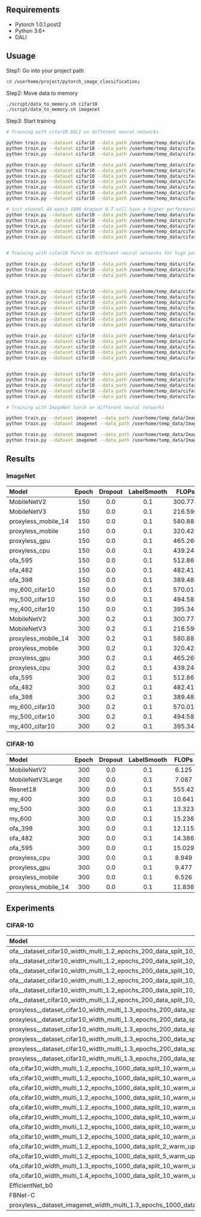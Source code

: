 ## Requirements
- Pytorch 1.0.1.post2
- Python 3.6+
- DALI

## Usuage

Step1: Go into your project path

```bash
cd /userhome/project/pytorch_image_classification; 
```

Step2: Move data to memory

```bash
./script/data_to_memory.sh cifar10
./script/data_to_memory.sh imagenet
```
Step3: Start training
```bash
# Training with cifar10 DALI on different neural networks

python train.py --dataset cifar10 --data_path /userhome/temp_data/cifar10 --model_method manual --model_name MobileNetV2 --data_loader_type dali
python train.py --dataset cifar10 --data_path /userhome/temp_data/cifar10 --model_method manual --model_name MobileNetV3Large --data_loader_type dali
python train.py --dataset cifar10 --data_path /userhome/temp_data/cifar10 --model_method manual --model_name Resnet18 --data_loader_type dali

python train.py --dataset cifar10 --data_path /userhome/temp_data/cifar10 --model_method proxyless_NAS --model_name proxyless_gpu --data_loader_type dali 
python train.py --dataset cifar10 --data_path /userhome/temp_data/cifar10 --model_method proxyless_NAS --model_name proxyless_cpu --data_loader_type dali 
python train.py --dataset cifar10 --data_path /userhome/temp_data/cifar10 --model_method proxyless_NAS --model_name proxyless_mobile --data_loader_type dali 
python train.py --dataset cifar10 --data_path /userhome/temp_data/cifar10 --model_method proxyless_NAS --model_name proxyless_mobile_14 --data_loader_type dali 
python train.py --dataset cifar10 --data_path /userhome/temp_data/cifar10 --model_method proxyless_NAS --model_name ofa_595 --data_loader_type dali 
python train.py --dataset cifar10 --data_path /userhome/temp_data/cifar10 --model_method proxyless_NAS --model_name ofa_482 --data_loader_type dali
python train.py --dataset cifar10 --data_path /userhome/temp_data/cifar10 --model_method proxyless_NAS --model_name ofa_398 --data_loader_type dali

# init channel 44 epoch 1800 dropout 0.7 will have a higher performance
python train.py --dataset cifar10 --data_path /userhome/temp_data/cifar10 --data_loader_type dali --drop_path_prob 0.2 --aux_weight 0.4 --init_channels 36 --layers 20 --epochs 600 --model_method darts_NAS --model_name MDENAS
python train.py --dataset cifar10 --data_path /userhome/temp_data/cifar10 --data_loader_type dali --drop_path_prob 0.2 --aux_weight 0.4 --init_channels 36 --layers 20 --epochs 600 --model_method darts_NAS --model_name DDPNAS_V1
python train.py --dataset cifar10 --data_path /userhome/temp_data/cifar10 --data_loader_type dali --drop_path_prob 0.2 --aux_weight 0.4 --init_channels 36 --layers 20 --epochs 600 --model_method darts_NAS --model_name DDPNAS_V2
python train.py --dataset cifar10 --data_path /userhome/temp_data/cifar10 --data_loader_type dali --drop_path_prob 0.2 --aux_weight 0.4 --init_channels 36 --layers 20 --epochs 600 --model_method darts_NAS --model_name DARTS_V1
python train.py --dataset cifar10 --data_path /userhome/temp_data/cifar10 --data_loader_type dali --drop_path_prob 0.2 --aux_weight 0.4 --init_channels 36 --layers 20 --epochs 600 --model_method darts_NAS --model_name DARTS_V2


# Training with cifar10 Torch on different neural networks for high performance 

python train.py --dataset cifar10 --data_path /userhome/temp_data/cifar10 --data_loader_type torch --auto_augmentation --cutout_length 16 --epochs 600 --model_method manual --model_name MobileNetV2 
python train.py --dataset cifar10 --data_path /userhome/temp_data/cifar10 --data_loader_type torch --auto_augmentation --cutout_length 16 --epochs 600 --model_method manual --model_name MobileNetV3Large 
python train.py --dataset cifar10 --data_path /userhome/temp_data/cifar10 --data_loader_type torch --auto_augmentation --cutout_length 16 --epochs 600 --model_method manual --model_name Resnet18 


python train.py --dataset cifar10 --data_path /userhome/temp_data/cifar10 --data_loader_type torch --auto_augmentation --cutout_length 16 --epochs 600 --model_method proxyless_NAS --model_name proxyless_gpu 
python train.py --dataset cifar10 --data_path /userhome/temp_data/cifar10 --data_loader_type torch --auto_augmentation --cutout_length 16 --epochs 600 --model_method proxyless_NAS --model_name proxyless_cpu 
python train.py --dataset cifar10 --data_path /userhome/temp_data/cifar10 --data_loader_type torch --auto_augmentation --cutout_length 16 --epochs 600 --model_method proxyless_NAS --model_name proxyless_mobile 
python train.py --dataset cifar10 --data_path /userhome/temp_data/cifar10 --data_loader_type torch --auto_augmentation --cutout_length 16 --epochs 600 --model_method proxyless_NAS --model_name proxyless_mobile_14 
python train.py --dataset cifar10 --data_path /userhome/temp_data/cifar10 --data_loader_type torch --auto_augmentation --cutout_length 16 --epochs 600 --model_method proxyless_NAS --model_name ofa_595 
python train.py --dataset cifar10 --data_path /userhome/temp_data/cifar10 --data_loader_type torch --auto_augmentation --cutout_length 16 --epochs 600 --model_method proxyless_NAS --model_name ofa_482 
python train.py --dataset cifar10 --data_path /userhome/temp_data/cifar10 --data_loader_type torch --auto_augmentation --cutout_length 16 --epochs 600 --model_method proxyless_NAS --model_name ofa_398 

python train.py --dataset cifar10 --data_path /userhome/temp_data/cifar10 --data_loader_type torch --auto_augmentation --cutout_length 16 --epochs 600 --drop_path_prob 0.2 --aux_weight 0.4 --model_method darts_NAS --model_name MDENAS
python train.py --dataset cifar10 --data_path /userhome/temp_data/cifar10 --data_loader_type torch --auto_augmentation --cutout_length 16 --epochs 600 --drop_path_prob 0.2 --aux_weight 0.4 --model_method darts_NAS --model_name DDPNAS_V1
python train.py --dataset cifar10 --data_path /userhome/temp_data/cifar10 --data_loader_type torch --auto_augmentation --cutout_length 16 --epochs 600 --drop_path_prob 0.2 --aux_weight 0.4 --model_method darts_NAS --model_name DDPNAS_V2
python train.py --dataset cifar10 --data_path /userhome/temp_data/cifar10 --data_loader_type torch --auto_augmentation --cutout_length 16 --epochs 600 --drop_path_prob 0.2 --aux_weight 0.4 --model_method darts_NAS --model_name DARTS_V1
python train.py --dataset cifar10 --data_path /userhome/temp_data/cifar10 --data_loader_type torch --auto_augmentation --cutout_length 16 --epochs 600 --drop_path_prob 0.2 --aux_weight 0.4 --model_method darts_NAS --model_name DARTS_V2


python train.py --dataset cifar10 --data_path /userhome/temp_data/cifar10 --data_loader_type torch --auto_augmentation --cutout_length 16 --epochs 1800 --init_channels 44 --batch_size 96 --drop_path_prob 0.2 --aux_weight 0.4 --model_method darts_NAS --model_name MDENAS
python train.py --dataset cifar10 --data_path /userhome/temp_data/cifar10 --data_loader_type torch --auto_augmentation --cutout_length 16 --epochs 1800 --init_channels 44 --batch_size 96 --drop_path_prob 0.2 --aux_weight 0.4 --model_method darts_NAS --model_name DDPNAS_V1 
python train.py --dataset cifar10 --data_path /userhome/temp_data/cifar10 --data_loader_type torch --auto_augmentation --cutout_length 16 --epochs 1800 --init_channels 44 --batch_size 96 --drop_path_prob 0.2 --aux_weight 0.4 --model_method darts_NAS --model_name DDPNAS_V2
python train.py --dataset cifar10 --data_path /userhome/temp_data/cifar10 --data_loader_type torch --auto_augmentation --cutout_length 16 --epochs 1800 --init_channels 44 --batch_size 96 --drop_path_prob 0.2 --aux_weight 0.4 --model_method darts_NAS --model_name DARTS_V1
python train.py --dataset cifar10 --data_path /userhome/temp_data/cifar10 --data_loader_type torch --auto_augmentation --cutout_length 16 --epochs 1800 --init_channels 44 --batch_size 96 --drop_path_prob 0.2 --aux_weight 0.4 --model_method darts_NAS --model_name DARTS_V2

# Training with ImageNet torch on different neural networks

python train.py --dataset imagenet --data_path /userhome/temp_data/ImageNet --data_loader_type dali --drop_path_prob 0.2 --aux_weight 0.4 --init_channels 48 --layers 14 --epochs 300 --model_method darts_NAS --model_name MDENAS
python train.py --dataset imagenet --data_path /userhome/temp_data/ImageNet --data_loader_type dali --model_method proxyless_NAS --model_name proxyless_gpu 

python train.py --dataset imagenet --data_path /userhome/temp_data/ImageNet --data_loader_type torch --epochs 300 --auto_augmentation --drop_path_prob 0.2 --aux_weight 0.4 --init_channels 48 --layers 14 --model_method darts_NAS --model_name MDENAS
python train.py --dataset imagenet --data_path /userhome/temp_data/ImageNet --data_loader_type torch --epochs 300 --auto_augmentation  --model_method proxyless_NAS --model_name proxyless_gpu 
```

## Results
### ImageNet

|Model|Epoch|Dropout|LabelSmooth|FLOPs|Result|
|:----|:----:|:----:|:----:|:----:|:----:|
| MobileNetV2  | 150 | 0.0  | 0.1 |300.774 |71.67|
| MobileNetV3  | 150 | 0.0  | 0.1 |216.590 |72.93|
| proxyless_mobile_14  | 150 | 0.0  | 0.1 |580.883 |75.28|
| proxyless_mobile  | 150 | 0.0  | 0.1 |320.428 |73.41|
| proxyless_gpu  | 150 | 0.0  | 0.1 |465.260 |73.93|
| proxyless_cpu  | 150 | 0.0  | 0.1 |439.244 |74.15|
| ofa_595  | 150 | 0.0  | 0.1 |512.862 |75.59|
| ofa_482  | 150 | 0.0  | 0.1 |482.413 |75.36|
| ofa_398  | 150 | 0.0  | 0.1 |389.488 |74.61|
| my_600_cifar10  | 150 | 0.0  | 0.1 |570.014 |75.26|
| my_500_cifar10  | 150 | 0.0  | 0.1 |494.585 |74.99|
| my_400_cifar10  | 150 | 0.0  | 0.1 |395.348 |73.36|
| MobileNetV2  | 300 | 0.2  | 0.1 |300.774 |-|
| MobileNetV3  | 300 | 0.2  | 0.1 |216.590 |-|
| proxyless_mobile_14  | 300 | 0.2  | 0.1 |580.883 |-|
| proxyless_mobile  | 300 | 0.2  | 0.1 |320.428 |-|
| proxyless_gpu  | 300 | 0.2  | 0.1 |465.260 |-|
| proxyless_cpu  | 300 | 0.2  | 0.1 |439.244 |-|
| ofa_595  | 300 | 0.2  | 0.1 |512.862 |-|
| ofa_482  | 300 | 0.2  | 0.1 |482.413 |-|
| ofa_398  | 300 | 0.2  | 0.1 |389.488 |-|
| my_600_cifar10  | 300 | 0.2  | 0.1 |570.014 |-|
| my_500_cifar10  | 300 | 0.2  | 0.1 |494.585 |-|
| my_400_cifar10  | 300 | 0.2  | 0.1 |395.348 |-|

### CIFAR-10

|Model|Epoch|Dropout|LabelSmooth|FLOPs|Result|
|:----|:----:|:----:|:----:|:----:|:----:|
| MobileNetV2  | 300 | 0.0  | 0.1 | 6.125  |82.73|
| MobileNetV3Large  | 300 | 0.0  | 0.1 | 7.087  |83.00|
| Resnet18  | 300 | 0.0  | 0.1 |555.42  |93.59|
| my_400  | 300 | 0.0  | 0.1 |10.641  |86.30|
| my_500  | 300 | 0.0  | 0.1 |13.323  |86.35|
| my_600  | 300 | 0.0  | 0.1 |15.236  |85.82|
| ofa_398  | 300 | 0.0  | 0.1 |12.115  |84.02|
| ofa_482  | 300 | 0.0  | 0.1 |14.386  |85.37|
| ofa_595  | 300 | 0.0  | 0.1 |15.029  |85.72|
| proxyless_cpu  | 300 | 0.0  | 0.1 | 8.949  |82.85|
| proxyless_gpu  | 300 | 0.0  | 0.1 | 9.477  |80.99|
| proxyless_mobile  | 300 | 0.0  | 0.1 | 6.526  |81.28|
| proxyless_mobile_14  | 300 | 0.0  | 0.1 |11.836  |82.91|

## Experiments

### CIFAR-10
|Model|Epoch|Dropout|LabelSmooth|FLOPs|Result|
|:----|:----:|:----:|:----:|:----:|:----:|
| ofa__dataset_cifar10_width_multi_1.2_epochs_200_data_split_10_warm_up_epochs_0_lr_0.01_pruning_step_3:100  | 300 | 0.0  | 0.1 | 4.162  |79.74|
| ofa__dataset_cifar10_width_multi_1.2_epochs_200_data_split_10_warm_up_epochs_0_lr_0.01_pruning_step_3:200  | 300 | 0.0  | 0.1 | 7.889  |80.94|
| ofa__dataset_cifar10_width_multi_1.2_epochs_200_data_split_10_warm_up_epochs_0_lr_0.01_pruning_step_3:300  | 300 | 0.0  | 0.1 | 9.920  |84.08|
| ofa__dataset_cifar10_width_multi_1.2_epochs_200_data_split_10_warm_up_epochs_0_lr_0.01_pruning_step_3:400  | 300 | 0.0  | 0.1 |12.271  |85.55|
| ofa__dataset_cifar10_width_multi_1.2_epochs_200_data_split_10_warm_up_epochs_0_lr_0.01_pruning_step_3:500  | 300 | 0.0  | 0.1 |14.274  |85.37|
| ofa__dataset_cifar10_width_multi_1.2_epochs_200_data_split_10_warm_up_epochs_0_lr_0.01_pruning_step_3:600  | 300 | 0.0  | 0.1 |14.984  |85.67|
| proxyless__dataset_cifar10_width_multi_1.3_epochs_200_data_split_10_warm_up_epochs_0_lr_0.01_pruning_step_3:100  | 300 | 0.0  | 0.1 | 1.965  |79.62|
| proxyless__dataset_cifar10_width_multi_1.3_epochs_200_data_split_10_warm_up_epochs_0_lr_0.01_pruning_step_3:200  | 300 | 0.0  | 0.1 | 4.083  |83.75|
| proxyless__dataset_cifar10_width_multi_1.3_epochs_200_data_split_10_warm_up_epochs_0_lr_0.01_pruning_step_3:300  | 300 | 0.0  | 0.1 | 6.124  |82.54|
| proxyless__dataset_cifar10_width_multi_1.3_epochs_200_data_split_10_warm_up_epochs_0_lr_0.01_pruning_step_3:400  | 300 | 0.0  | 0.1 | 8.127  |84.87|
| proxyless__dataset_cifar10_width_multi_1.3_epochs_200_data_split_10_warm_up_epochs_0_lr_0.01_pruning_step_3:500  | 300 | 0.0  | 0.1 |10.148  |84.70|
| proxyless__dataset_cifar10_width_multi_1.3_epochs_200_data_split_10_warm_up_epochs_0_lr_0.01_pruning_step_3:600  | 300 | 0.0  | 0.1 |12.123  |85.51|
| ofa_cifar10_width_multi_1.2_epochs_1000_data_split_10_warm_up_epochs_0_lr_0.01_pruning_step_3:600 | 300 | 0.0 | 0.1 | 13.719 | 85.55 |
| ofa_cifar10_width_multi_1.2_epochs_1000_data_split_10_warm_up_epochs_0_lr_0.1_pruning_step_3:600 | 300 | 0.0 | 0.1 | 16.544 | 86.37 |
| ofa_cifar10_width_multi_1.2_epochs_1000_data_split_10_warm_up_epochs_0_lr_0.1_pruning_step_6:600 | 300 | 0.0 | 0.1 | 12.259 | 86.11 |
| ofa_cifar10_width_multi_1.2_epochs_1000_data_split_10_warm_up_epochs_0_lr_0.1_pruning_step_9:600 | 300 | 0.0 | 0.1 | 15.372 | 86.76 |
| ofa_cifar10_width_multi_1.2_epochs_1000_data_split_10_warm_up_epochs_10_lr_0.1_pruning_step_3:600 | 300 | 0.0 | 0.1 | 12.846 | 85.76 |
| ofa_cifar10_width_multi_1.2_epochs_1000_data_split_10_warm_up_epochs_10_lr_0.1_pruning_step_3_1:600 | 300 | 0.0 | 0.1 | 15.458 | 86.11 |
| ofa_cifar10_width_multi_1.2_epochs_1000_data_split_10_warm_up_epochs_10_lr_0.1_pruning_step_3_2:600 | 300 | 0.0 | 0.1 | 15.444 | 86.48 |
| ofa_cifar10_width_multi_1.2_epochs_1000_data_split_10_warm_up_epochs_10_lr_0.1_pruning_step_3_3:600 | 300 | 0.0 | 0.1 | 15.878 | 86.28 |
| ofa_cifar10_width_multi_1.2_epochs_1000_data_split_2_warm_up_epochs_0_lr_0.1_pruning_step_3:600 | 300 | 0.0 | 0.1 | 13.883 | 86.25 |
| ofa_cifar10_width_multi_1.2_epochs_1000_data_split_5_warm_up_epochs_0_lr_0.1_pruning_step_3:600 | 300 | 0.0 | 0.1 | 16.372 | 86.22 |
| ofa_cifar10_width_multi_1.3_epochs_1000_data_split_10_warm_up_epochs_0_lr_0.1_pruning_step_3:600 | 300 | 0.0 | 0.1 | 17.203 | 86.37 |
| ofa_cifar10_width_multi_1.4_epochs_1000_data_split_10_warm_up_epochs_0_lr_0.1_pruning_step_3:600 | 300 | 0.0 | 0.1 | 16.431 | 86.48 |
| EfficientNet_b0 | 300 | 0.0 | 0.1 | 8.475 | 80.93 |
| FBNet-C | 300 | 0.0 | 0.1 | 7.836 | 79.3 |
| proxyless__dataset_imagenet_width_multi_1.3_epochs_1000_data_split_10_warm_up_epochs_0_lr_0.01_pruning_step_3:600 | 300 | 0.0 | 0.1 | 12.129 | 84.48 |
